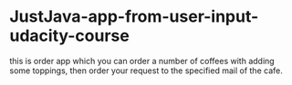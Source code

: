 # JustJava-app-from-user-input-udacity-course
this is order app which you can order a number of coffees with adding some toppings, 
then order your request to the specified mail of the cafe.
